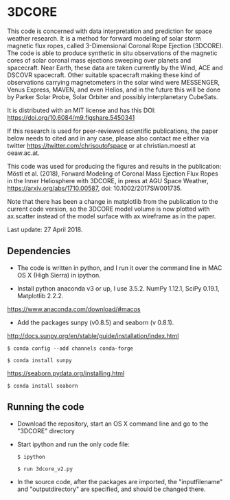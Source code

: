 # 3DCORE

This code is concerned with data interpretation and prediction for space weather research. It is a method for forward modeling of solar storm magnetic flux ropes, called 3-Dimensional Coronal Rope Ejection (3DCORE). The code is able to produce synthetic in situ observations of the magnetic cores of solar coronal mass ejections sweeping over planets and spacecraft. Near Earth, these data are taken currently by the Wind, ACE and DSCOVR spacecraft. Other suitable spacecraft making these kind of observations carrying magnetometers in the solar wind were MESSENGER, Venus Express, MAVEN, and even Helios, and in the future this will be done by Parker Solar Probe, Solar Orbiter and possibly interplanetary CubeSats.

It is distributed with an MIT license and has this DOI: https://doi.org/10.6084/m9.figshare.5450341

If this research is used for peer-reviewed scientific publications, the paper below needs to cited and in any case, please also contact me either via twitter https://twitter.com/chrisoutofspace or at christian.moestl at oeaw.ac.at.

This code was used for producing the figures and results in the publication:
Möstl et al. (2018), Forward Modeling of Coronal Mass Ejection Flux Ropes in the Inner Heliosphere with 3DCORE,
in press at AGU Space Weather, https://arxiv.org/abs/1710.00587, doi: 10.1002/2017SW001735.

Note that there has been a change in matplotlib from the publication to the current code version, so the 
3DCORE model volume is now plotted with ax.scatter instead of the model surface with ax.wireframe as in the paper.

Last update: 27 April 2018.

## Dependencies
* The code is written in python, and I run it over the command line in MAC OS X (High Sierra) in ipython.

* Install python anaconda v3 or up, I use 3.5.2. NumPy 1.12.1, SciPy 0.19.1, Matplotlib 2.2.2.

https://www.anaconda.com/download/#macos

* Add the packages sunpy (v0.8.5) and seaborn (v 0.8.1). 

http://docs.sunpy.org/en/stable/guide/installation/index.html

    $ conda config --add channels conda-forge
     
    $ conda install sunpy

    
https://seaborn.pydata.org/installing.html

    $ conda install seaborn    
    

## Running the code
* Download the repository, start an OS X command line and go to the "3DCORE" directory
* Start ipython and run the only code file:

      $ ipython
      
      $ run 3dcore_v2.py
  
* In the source code, after the packages are imported, the "inputfilename" and "outputdirectory" are specified, and should be changed there.




